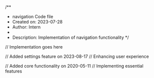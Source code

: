 /**
 * navigation Code file
 * Created on: 2023-07-28
 * Author: Intern
 *
 * Description: Implementation of navigation functionality
 */
 
// Implementation goes here


// Added settings feature on 2023-08-17
// Enhancing user experience

// Added core functionality on 2020-05-11
// Implementing essential features
